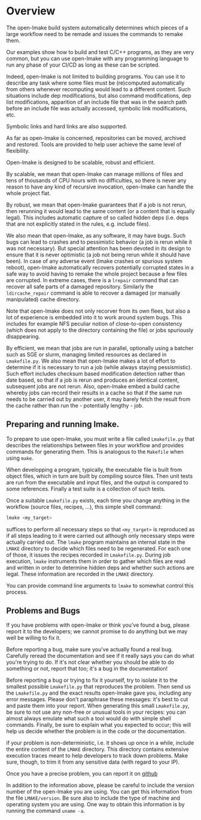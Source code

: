 <!-- This file is part of the open-lmake distribution (git@github.com:cesar-douady/open-lmake.git)-->
<!-- Copyright (c) 2023-2025 Doliam-->
<!-- This program is free software: you can redistribute/modify under the terms of the GPL-v3 (https://www.gnu.org/licenses/gpl-3.0.html).-->
<!-- This program is distributed WITHOUT ANY WARRANTY, without even the implied warranty of MERCHANTABILITY or FITNESS FOR A PARTICULAR PURPOSE.-->

# Overview

The open-lmake build system automatically determines which pieces of a large workflow need to be remade and issues the commands to remake them.

Our examples show how to build and test C/C++ programs, as they are very common, but you can use
open-lmake with any programming language to run any phase of your CI/CD as long as these can be scripted.

Indeed, open-lmake is not limited to building programs.
You can use it to describe any task where some files must be (re)computed automatically from others whenever recomputing would lead to a different content.
Such situations include dep modifications, but also command modifications, dep list modifications,
apparition of an include file that was in the search path before an include file was actually accessed, symbolic link modifications, etc.

Symbolic links and hard links are also supported.

As far as open-lmake is concerned, repositories can be moved, archived and restored.
Tools are provided to help user achieve the same level of flexibility.

Open-lmake is designed to be scalable, robust and efficient.

By scalable, we mean that open-lmake can manage millions of files and tens of thousands of CPU hours with no difficulties,
so there is never any reason to have any kind of recursive invocation, open-lmake can handle the whole project flat.

By robust, we mean that open-lmake guarantees that if a job is not rerun, then rerunning it would lead to the same content (or a content that is equally legal).
This includes automatic capture of so called hidden deps (i.e. deps that are not explicitly stated in the rules, e.g. include files).

We also mean that open-lmake, as any software, it may have bugs.
Such bugs can lead to crashes and to pessimistic behavior (a job is rerun while it was not necessary).
But special attention has been devoted in its design to ensure that it is never optimistic (a job not being rerun while it should have been).
In case of any adverse event (lmake crashes or spurious system reboot),
open-lmake automatically recovers potentially corrupted states in a safe way to avoid having to remake the whole project because a few files are corrupted.
In extreme cases, there is a `lrepair` command that can recover all safe parts of a damaged repository.
Similarly the `ldircache_repair` command is able to recover a damaged (or manually manipulated) cache directory.

Note that open-lmake does not only recorver from its own flees, but also a lot of experience is embedded into it to work around system bugs.
This includes for example NFS peculiar notion of close-to-open consistency (which does not apply to the directory containing the file) or jobs spuriously disappearing.

By efficient, we mean that jobs are run in parallel, optionally using a batcher such as SGE or slurm, managing limited resources as declared in `Lmakefile.py`.
We also mean that open-lmake makes a lot of effort to determine if it is necessary to run a job (while always staying pessismistic).
Such effort includes checksum based modification detection rather than date based, so that if a job is rerun and produces an identical content, subsequent jobs are not rerun.
Also, open-lmake embed a build cache whereby jobs can record their results in a cache so that if the same run needs to be carried out by another user,
it may barely fetch the result from the cache rather than run the - potentially lengthy - job.

## Preparing and running lmake.

To prepare to use open-lmake, you must write a file called `Lmakefile.py` that describes the relationships between files in your workflow and provides commands for generating them.
This is analogous to the `Makefile` when using `make`.

When developping a program, typically, the executable file is built from object files, which in turn are built by compiling source files.
Then unit tests are run from the executable and input files, and the output is compared to some references.
Finally a test suite is a collection of such tests.

Once a suitable `Lmakefile.py` exists, each time you change anything in the workflow (source files, recipes, ...), this simple shell command:

```bash
lmake <my_target>
```

suffices to perform all necessary steps so that `<my_target>` is reproduced as if all steps leading to it were carried out although only necessary steps were actually carried out.
The `lmake` program maintains an internal state in the `LMAKE` directory to decide which files need to be regenerated.
For each one of those, it issues the recipes recorded in `Lmakefile.py`.
During job execution, `lmake` instruments them in order to gather which files are read and written in order to determine hidden deps and whether such actions are legal.
These information are recorded in the `LMAKE` directory.

You can provide command line arguments to `lmake` to somewhat control this process.

## Problems and Bugs

If you have problems with open-lmake or think you've found a bug,
please report it to the developers; we cannot promise to do anything but
we may well be willing to fix it.

Before reporting a bug, make sure you've actually found a real bug.
Carefully reread the documentation and see if it really says you can do
what you're trying to do.
If it's not clear whether you should be able to do something or not, report that too; it's a bug in the documentation!

Before reporting a bug or trying to fix it yourself, try to isolate it
to the smallest possible `Lmakefile.py` that reproduces the problem.
Then send us the `Lmakefile.py` and the exact results open-lmake gave you, including any error messages.
Please don't paraphrase these messages: it's best to cut and paste them into your report.
When generating this small `Lmakefile.py`, be sure to not use any non-free
or unusual tools in your recipes: you can almost always emulate what
such a tool would do with simple shell commands.
Finally, be sure to explain what you expected to occur; this will help us decide whether the problem is in the code or the documentation.

if your problem is non-deterministic, i.e. it shows up once in a while, include the entire content of the `LMAKE` directory.
This directory contains extensive execution traces meant to help developers to track down problems.
Make sure, though, to trim it from any sensitive data (with regard to your IP).

Once you have a precise problem, you can report it on [github](https://github.com/cesar-douady/open-lmake)

In addition to the information above, please be careful to include the version number of the open-lmake you are using.
You can get this information from the file `LMAKE/version`.
Be sure also to include the type of machine and operating system you are using.
One way to obtain this information is by running the command `uname -a`.
